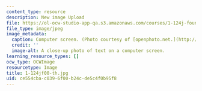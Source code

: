 ```yaml
---
content_type: resource
description: New image Upload
file: https://ol-ocw-studio-app-qa.s3.amazonaws.com/courses/1-124j-foundations-of-software-engineering-fall-2000/ce554cbac0396f00b24cde5c4f0b95f8_1-124jf00-th.jpg
file_type: image/jpeg
image_metadata:
  caption: Computer screen. (Photo courtesy of [openphoto.net.](http://www.openphoto.net.))
  credit: ''
  image-alt: A close-up photo of text on a computer screen.
learning_resource_types: []
ocw_type: OCWImage
resourcetype: Image
title: 1-124jf00-th.jpg
uid: ce554cba-c039-6f00-b24c-de5c4f0b95f8
---
```

